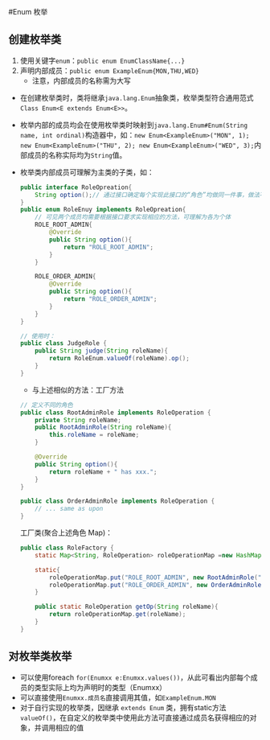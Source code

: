 #Enum 枚举

## 创建枚举类
1. 使用关键字`enum`：`public enum EnumClassName{...}`
2. 声明内部成员：`public enum ExampleEnum{MON,THU,WED}`
	- 注意，内部成员的名称需为大写

- 在创建枚举类时，类将继承`java.lang.Enum`抽象类，枚举类型符合通用范式`Class Enum<E extends Enum<E>>`。
- 枚举内部的成员均会在使用枚举类时映射到`java.lang.Enum#Enum(String name, int ordinal)`构造器中，如：`new Enum<ExampleEnum>("MON", 1); new Enum<ExampleEnum>("THU", 2); new Enum<ExampleEnum>("WED", 3);`内部成员的名称实际均为`String`值。
- 枚举类内部成员可理解为主类的子类，如：
  ```java
  public interface RoleOpreation{
	  String option();// 通过接口确定每个实现此接口的“角色”均做同一件事，做法不同。
  }
  public enum RoleEnuy implements RoleOpreation{
	  // 可见两个成员均需要根据接口要求实现相应的方法，可理解为各为个体
	  ROLE_ROOT_ADMIN{
		  @Override
		  public String option(){
			  return "ROLE_ROOT_ADMIN";
		  }
	  }

	  ROLE_ORDER_ADMIN{
		  @Override
		  public String option(){
			  return "ROLE_ORDER_ADMIN";
		  }
	  }
  }

  // 使用时：
  public class JudgeRole {
	  public String judge(String roleName){
		  return RoleEnum.valueOf(roleName).op();
	  }
  } 
  ```

  - 与上述相似的方法：工厂方法
  ```java
  // 定义不同的角色
  public class RootAdminRole implements RoleOperation {
	  private String roleName;
	  public RootAdminRole(String roleName){
		  this.roleName = roleName;
	  }

	  @Override
	  public String option(){
		  return roleName + " has xxx.";
	  }
  }

  public class OrderAdminRole implements RoleOperation {
	  // ... same as upon
  }
  ```
  工厂类(聚合上述角色 Map)：
  ```java
  public class RoleFactory {
	  static Map<String, RoleOperation> roleOperationMap =new HashMap<>();

	  static{
		  roleOperationMap.put("ROLE_ROOT_ADMIN", new RootAdminRole("ROLE_ROOT_ADMIN"));
		  roleOperationMap.put("ROLE_ORDER_ADMIN", new OrderAdminRole("ROLE_ORDER_ADMIN"));
	  }

	  public static RoleOperation getOp(String roleName){
		  return roleOperationMap.get(roleName);
	  }
  }
  ```

## 对枚举类枚举
- 可以使用foreach `for(Enumxx e:Enumxx.values())`，从此可看出内部每个成员的类型实际上均为声明时的类型（Enumxx）
- 可以直接使用`Enumxx.成员名`直接调用其值，如`ExampleEnum.MON`
- 对于自行实现的枚举类，因继承 `extends Enum` 类，拥有static方法 `valueOf()`，在自定义的枚举类中使用此方法可直接通过成员名获得相应的对象，并调用相应的值 

